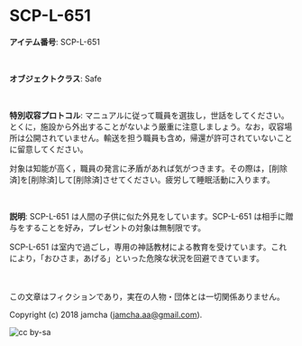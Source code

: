 

# SCP-L-651

**アイテム番号**: SCP-L-651  

<br>  

**オブジェクトクラス**: Safe  

<br>  

**特別収容プロトコル**: マニュアルに従って職員を選抜し，世話をしてください。とくに，施設から外出することがないよう厳重に注意しましょう。なお，収容場所は公開されていません。輸送を担う職員も含め，帰還が許可されていないことに留意してください。  

対象は知能が高く，職員の発言に矛盾があれば気がつきます。その際は，[削除済]を[削除済]して[削除済]させてください。疲労して睡眠活動に入ります。  

<br>  

**説明**: SCP-L-651 は人間の子供に似た外見をしています。SCP-L-651 は相手に贈与をすることを好み，プレゼントの対象は無制限です。  

SCP-L-651 は室内で過ごし，専用の神話教材による教育を受けています。これにより，「おひさま，あげる」といった危険な状況を回避できています。  

<br>  
<br>  
この文章はフィクションであり，実在の人物・団体とは一切関係ありません。  

Copyright (c) 2018 jamcha (jamcha.aa@gmail.com).  

![cc by-sa](https://i.creativecommons.org/l/by-sa/4.0/88x31.png)  

